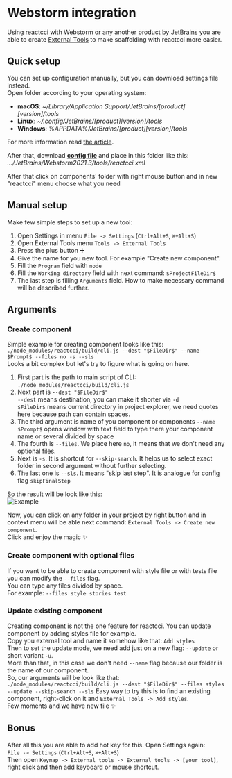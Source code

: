 # Webstorm integration
Using [reactcci](https://github.com/coolassassin/reactcci) with Webstorm or any another product by [JetBrains](https://www.jetbrains.com) you are able to create [External Tools](https://www.jetbrains.com/help/webstorm/configuring-third-party-tools.html#web-browsers) to make scaffolding with reactcci more easier.
## Quick setup
You can set up configuration manually, but you can download settings file instead.  
Open folder according to your operating system:  
- **macOS**: *~/Library/Application Support/JetBrains/[product][version]/tools*  
- **Linux**: *~/.config/JetBrains/[product][version]/tools*  
- **Windows**: *%APPDATA%/JetBrains/[product][version]/tools*  

For more information read [the article](https://www.jetbrains.com/help/webstorm/configuring-project-and-ide-settings.html#restore-defaults).

After that, download [**config file**](https://github.com/coolassassin/reactcci/raw/master/docs/reactcci.xml) and place in this folder like this:  
*.../JetBrains/Webstorm2021.3/tools/reactcci.xml*

After that click on components' folder with right mouse button and in new "reactcci" menu choose what you need 

## Manual setup
Make few simple steps to set up a new tool:  
1. Open Settings in menu `File -> Settings` (`Ctrl+Alt+S`, `⌘+Alt+S`)
2. Open External Tools menu `Tools -> External Tools`
3. Press the plus button ➕
4. Give the name for you new tool. For example "Create new component".
5. Fill the `Program` field with `node`
6. Fill the `Working directory` field with next command: `$ProjectFileDir$`
7. The last step is filling `Arguments` field. How to make necessary command will be described further.

## Arguments
### Create component
Simple example for creating component looks like this:  
`./node_modules/reactcci/build/cli.js --dest "$FileDir$" --name $Prompt$ --files no -s --sls`  
Looks a bit complex but let's try to figure what is going on here.
1. First part is the path to main script of CLI:   
    `./node_modules/reactcci/build/cli.js`
2. Next part is `--dest "$FileDir$"`  
    `--dest` means destination, you can make it shorter via `-d`  
    `$FileDir$` means current directory in project explorer, we need quotes here because path can contain spaces.
3. The third argument is name of you component or components `--name`  
    `$Prompt$` opens window with text field to type there your component name or several divided by space
4. The fourth is `--files`. We place here `no`, it means that we don't need any optional files.
5. Next is `-s`. It is shortcut for `--skip-search`. It helps us to select exact folder in second argument without further selecting.
6. The last one is `--sls`. It means "skip last step". It is analogue for config flag `skipFinalStep`

So the result will be look like this:  
![Example](https://raw.githubusercontent.com/coolassassin/reactcci/master/docs/createcomponentexample.png)  

Now, you can click on any folder in your project by right button and in context menu will be able next command: `External Tools -> Create new component`.  
Click and enjoy the magic ✨

### Create component with optional files
If you want to be able to create component with style file or with tests file you can modify the `--files` flag.  
You can type any files divided by space.  
For example: `--files style stories test`

### Update existing component
Creating component is not the one feature for reactcci. You can update component by adding styles file for example.  
Copy you external tool and name it somehow like that: `Add styles`  
Then to set the update mode, we need add just on a new flag: `--update` or short variant `-u`.  
More than that, in this case we don't need `--name` flag because our folder is the name of our component.  
So, our arguments will be look like that:  
`./node_modules/reactcci/build/cli.js --dest "$FileDir$" --files styles --update --skip-search --sls`
Easy way to try this is to find an existing component, right-click on it and `External Tools -> Add styles`.  
Few moments and we have new file ✨

## Bonus
After all this you are able to add hot key for this. Open Settings again:  
`File -> Settings` (`Ctrl+Alt+S`, `⌘+Alt+S`)  
Then open `Keymap -> External tools -> External tools -> [your tool]`, right click and then add keyboard or mouse shortcut.
